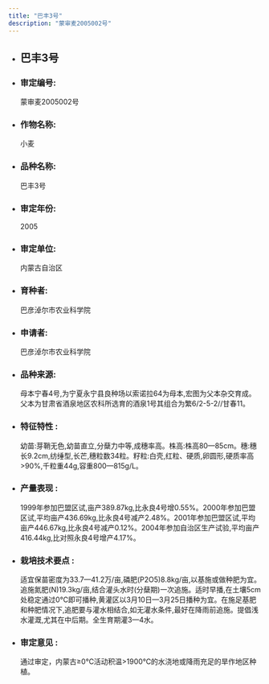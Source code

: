 ```yaml
---
title: "巴丰3号"
description: "蒙审麦2005002号"
---
```

* ## 巴丰3号
* ###  审定编号:  
   蒙审麦2005002号

*  ### 作物名称:  
   小麦

*   ###  品种名称: 
    巴丰3号

*   ### 审定年份: 
    2005

*   ### 审定单位:  
    内蒙古自治区

*   ### 育种者:  
    巴彦淖尔市农业科学院

*   ### 申请者:  
    巴彦淖尔市农业科学院

*   ### 品种来源:  
    母本宁春4号,为宁夏永宁县良种场以索诺拉64为母本,宏图为父本杂交育成。父本为甘肃省酒泉地区农科所选育的酒泉1号其组合为繁6/2-5-2//甘春11。

*   ### 特征特性 : 
    幼苗:芽鞘无色,幼苗直立,分蘖力中等,成穗率高。株高:株高80—85cm。穗:穗长9.2cm,纺缍型,长芒,穗粒数34粒。籽粒:白壳,红粒、硬质,卵圆形,硬质率高>90%,千粒重44g,容重800—815g/L。

*   ### 产量表现 : 
    1999年参加巴盟区试,亩产389.87kg,比永良4号增0.55%。2000年参加巴盟区试,平均亩产436.69kg,比永良4号减产2.48%。2001年参加巴盟区试,平均亩产446.67kg,比永良4号减产0.12%。2004年参加自治区生产试验,平均亩产416.44kg,比对照永良4号增产4.17%。

*   ### 栽培技术要点 : 
    适宜保苗密度为33.7—41.2万/亩,磷肥(P2O5)8.8kg/亩,以基施或做种肥为宜。追施氮肥(N)19.3kg/亩,结合灌头水时(分蘖期)一次追施。适时早播,在土壤5cm处稳定通过0℃即可播种,黄灌区以3月10日—3月25日播种为宜。在施足基肥和种肥情况下,追肥要与灌水相结合,如无灌水条件,最好在降雨前追施。提倡浅水灌溉,尤其在中后期。全生育期灌3—4水。

*   ### 审定意见 : 
    通过审定，内蒙古≥0℃活动积温>1900℃的水浇地或降雨充足的旱作地区种植。
